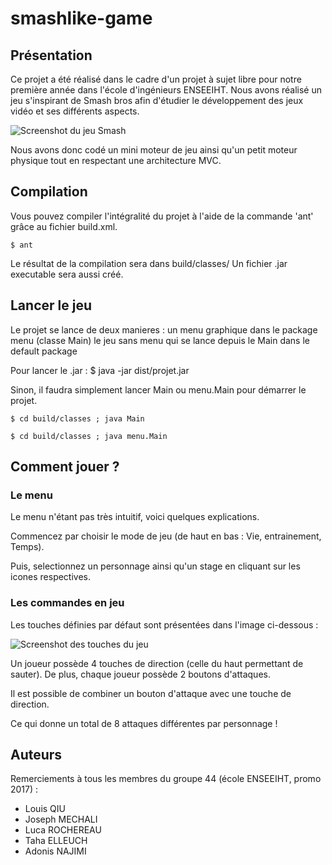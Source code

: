 # smashlike-game

## Présentation
Ce projet a été réalisé dans le cadre d'un projet à sujet libre pour notre première année dans l'école d'ingénieurs ENSEEIHT.
Nous avons réalisé un jeu s'inspirant de Smash bros afin d'étudier le développement des jeux vidéo et ses différents aspects.

![Screenshot du jeu Smash](https://raw.github.com/AdoPi/smashlike-game/master/presentation.jpg)

Nous avons donc codé un mini moteur de jeu ainsi qu'un petit moteur physique tout en respectant une architecture MVC.

## Compilation
Vous pouvez compiler l'intégralité du projet à l'aide de la commande 'ant'
grâce au fichier build.xml.

    $ ant

Le résultat de la compilation sera dans build/classes/
Un fichier .jar executable sera aussi créé.

## Lancer le jeu
Le projet se lance de deux manieres :
  un menu graphique dans le package menu (classe Main)
  le jeu sans menu qui se lance depuis le Main dans le default package

Pour lancer le .jar :
    $ java -jar dist/projet.jar

Sinon, il faudra simplement lancer Main ou menu.Main pour démarrer le projet.

    $ cd build/classes ; java Main

    $ cd build/classes ; java menu.Main

## Comment jouer ?

### Le menu
Le menu n'étant pas très intuitif, voici quelques explications.


Commencez par choisir le mode de jeu (de haut en bas : Vie, entrainement, Temps).

Puis, selectionnez un personnage ainsi qu'un stage en cliquant sur les icones respectives.


### Les commandes en jeu
Les touches définies par défaut sont présentées dans l'image ci-dessous :


![Screenshot des touches du jeu](https://raw.github.com/AdoPi/smashlike-game/master/touches.png)


Un joueur possède 4 touches de direction (celle du haut permettant de sauter).
De plus, chaque joueur possède 2 boutons d'attaques.

Il est possible de combiner un bouton d'attaque avec une touche de direction.

Ce qui donne un total de 8 attaques différentes par personnage !


## Auteurs

Remerciements à tous les membres du groupe 44 (école ENSEEIHT, promo 2017) :

* Louis QIU
* Joseph MECHALI
* Luca ROCHEREAU
* Taha ELLEUCH
* Adonis NAJIMI
